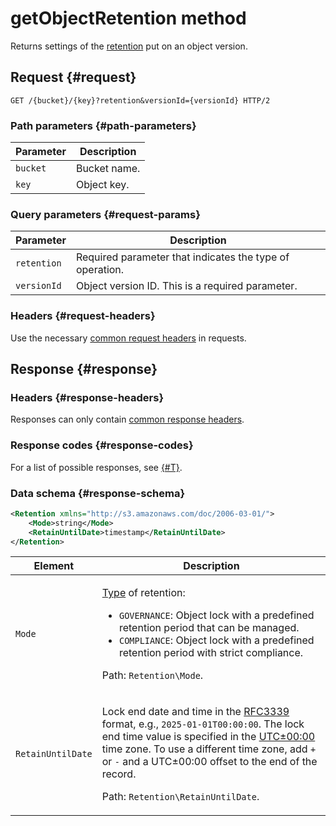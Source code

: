 # getObjectRetention method

Returns settings of the [retention](../../../concepts/object-lock.md) put on an object version.

## Request {#request}

```
GET /{bucket}/{key}?retention&versionId={versionId} HTTP/2
```

### Path parameters {#path-parameters}

| Parameter | Description |
----- | -----
| `bucket` | Bucket name. |
| `key` | Object key. |

### Query parameters {#request-params}

| Parameter | Description |
----- | -----
| `retention` | Required parameter that indicates the type of operation. |
| `versionId` | Object version ID. This is a required parameter. |

### Headers {#request-headers}

Use the necessary [common request headers](../common-request-headers.md) in requests.

## Response {#response}

### Headers {#response-headers}

Responses can only contain [common response headers](../common-response-headers.md).

### Response codes {#response-codes}

For a list of possible responses, see [{#T}](../response-codes.md).

### Data schema {#response-schema}

```xml
<Retention xmlns="http://s3.amazonaws.com/doc/2006-03-01/">
    <Mode>string</Mode>
    <RetainUntilDate>timestamp</RetainUntilDate>
</Retention>
```

| Element | Description |
----- | -----
| `Mode` | <p>[Type](../../../concepts/object-lock.md#types) of retention:</p><ul><li>`GOVERNANCE`: Object lock with a predefined retention period that can be managed.</li><li>`COMPLIANCE`: Object lock with a predefined retention period with strict compliance.</li></ul><p>Path: `Retention\Mode`.</p> |
| `RetainUntilDate` | <p>Lock end date and time in the [RFC3339](https://www.ietf.org/rfc/rfc3339.txt) format, e.g., `2025-01-01T00:00:00`. The lock end time value is specified in the [UTC±00:00](https://en.wikipedia.org/wiki/UTC%2B00:00) time zone. To use a different time zone, add `+` or `-` and a UTC±00:00 offset to the end of the record.</p><p>Path: `Retention\RetainUntilDate`.</p> |
